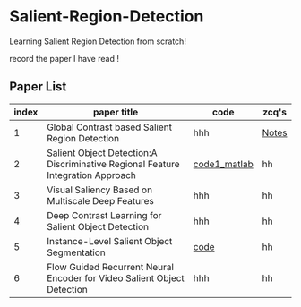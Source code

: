 # Salient-Region-Detection
Learning Salient Region Detection from scratch!

record the paper I have read !  

## Paper List
|index|paper title|code|zcq's
|---|---|---|---
|1|Global Contrast based Salient Region Detection|hhh|[Notes](https://github.com/Gloria971111/Salient-Region-Detection/tree/master/Step1%EF%BC%9AGlobal%20Contrast%20based%20Salient%20Region%20Detection)
|2|Salient Object Detection:A Discriminative Regional Feature Integration Approach|[code1_matlab](https://github.com/playerkk/drfi_matlab)|hh
|3|Visual Saliency Based on Multiscale Deep Features|hhh|hh
|4|Deep Contrast Learning for Salient Object Detection|hhh|hh
|5|Instance-Level Salient Object Segmentation|[code](https://github.com/Xyuan13/MSRNet)|hh
|6|Flow Guided Recurrent Neural Encoder for Video Salient Object Detection|hhh|hh
